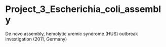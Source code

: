 # Project_3_Escherichia_coli_assembly
De novo assembly, hemolytic uremic syndrome (HUS) outbreak investigation (2011, Germany)
